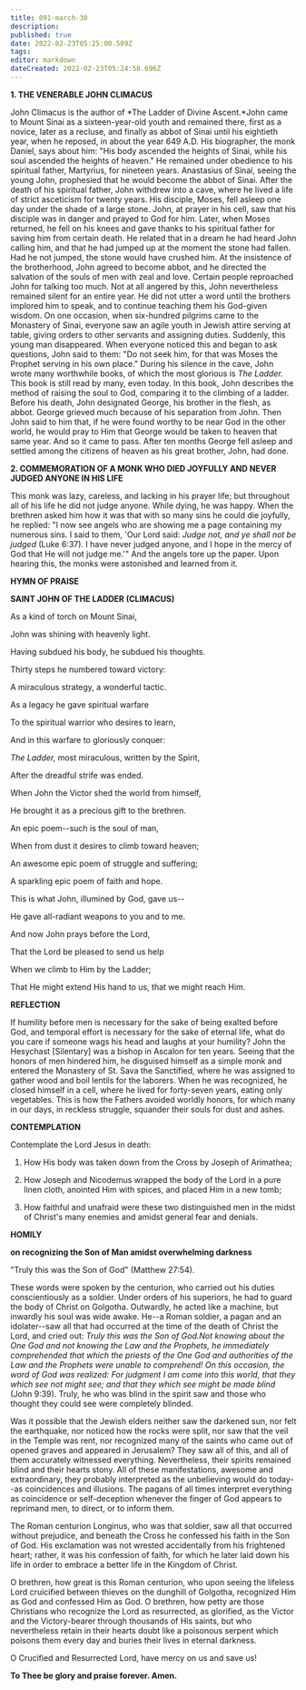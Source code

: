 ```yaml
---
title: 091-march-30
description: 
published: true
date: 2022-02-23T05:25:00.589Z
tags: 
editor: markdown
dateCreated: 2022-02-23T05:24:58.696Z
---
```



**1. THE VENERABLE JOHN CLIMACUS**

John Climacus is the author of *The Ladder of Divine Ascent.*John came to Mount Sinai as a sixteen-year-old youth and remained there, first as a novice, later as a recluse, and finally as abbot of Sinai until his eightieth year, when he reposed, in about the year 649 A.D. His biographer, the monk Daniel, says about him: "His body ascended the heights of Sinai, while his soul ascended the heights of heaven." He remained under obedience to his spiritual father, Martyrius, for nineteen years. Anastasius of Sinai, seeing the young John, prophesied that he would become the abbot of Sinai. After the death of his spiritual father, John withdrew into a cave, where he lived a life of strict asceticism for twenty years. His disciple, Moses, fell asleep one day under the shade of a large stone. John, at prayer in his cell, saw that his disciple was in danger and prayed to God for him. Later, when Moses returned, he fell on his knees and gave thanks to his spiritual father for saving him from certain death. He related that in a dream he had heard John calling him, and that he had jumped up at the moment the stone had fallen. Had he not jumped, the stone would have crushed him. At the insistence of the brotherhood, John agreed to become abbot, and he directed the salvation of the souls of men with zeal and love. Certain people reproached John for talking too much. Not at all angered by this, John nevertheless remained silent for an entire year. He did not utter a word until the brothers implored him to speak, and to continue teaching them his God-given wisdom. On one occasion, when six-hundred pilgrims came to the Monastery of Sinai, everyone saw an agile youth in Jewish attire serving at table, giving orders to other servants and assigning duties. Suddenly, this young man disappeared. When everyone noticed this and began to ask questions, John said to them: "Do not seek him, for that was Moses the Prophet serving in his own place." During his silence in the cave, John wrote many worthwhile books, of which the most glorious is *The Ladder.* This book is still read by many, even today. In this book, John describes the method of raising the soul to God, comparing it to the climbing of a ladder. Before his death, John designated George, his brother in the flesh, as abbot. George grieved much because of his separation from John. Then John said to him that, if he were found worthy to be near God in the other world, he would pray to Him that George would be taken to heaven that same year. And so it came to pass. After ten months George fell asleep and settled among the citizens of heaven as his great brother, John, had done.

**2. COMMEMORATION OF A MONK WHO DIED JOYFULLY AND NEVER JUDGED ANYONE IN HIS LIFE**

This monk was lazy, careless, and lacking in his prayer life; but throughout all of his life he did not judge anyone. While dying, he was happy. When the brethren asked him how it was that with so many sins he could die joyfully, he replied: "I now see angels who are showing me a page containing my numerous sins. I said to them, 'Our Lord said: *Judge not, and ye shall not be judged* (Luke 6:37). I have never judged anyone, and I hope in the mercy of God that He will not judge me.'" And the angels tore up the paper. Upon hearing this, the monks were astonished and learned from it.



**HYMN OF PRAISE**

**SAINT JOHN OF THE LADDER (CLIMACUS)**

As a kind of torch on Mount Sinai,

John was shining with heavenly light.

Having subdued his body, he subdued his thoughts.

Thirty steps he numbered toward victory:

A miraculous strategy, a wonderful tactic.

As a legacy he gave spiritual warfare

To the spiritual warrior who desires to learn,

And in this warfare to gloriously conquer:

*The Ladder,* most miraculous, written by the Spirit,

After the dreadful strife was ended.

When John the Victor shed the world from himself,

He brought it as a precious gift to the brethren.

An epic poem--such is the soul of man,

When from dust it desires to climb toward heaven;

An awesome epic poem of struggle and suffering;

A sparkling epic poem of faith and hope.

This is what John, illumined by God, gave us--

He gave all-radiant weapons to you and to me.

And now John prays before the Lord,

That the Lord be pleased to send us help

When we climb to Him by the Ladder;

That He might extend His hand to us, that we might reach Him.


**REFLECTION**

If humility before men is necessary for the sake of being exalted before God, and temporal effort is necessary for the sake of eternal life, what do you care if someone wags his head and laughs at your humility? John the Hesychast [Silentary] was a bishop in Ascalon for ten years. Seeing that the honors of men hindered him, he disguised himself as a simple monk and entered the Monastery of St. Sava the Sanctified, where he was assigned to gather wood and boil lentils for the laborers. When he was recognized, he closed himself in a cell, where he lived for forty-seven years, eating only vegetables. This is how the Fathers avoided worldly honors, for which many in our days, in reckless struggle, squander their souls for dust and ashes.

**CONTEMPLATION**

Contemplate the Lord Jesus in death:

1.  How His body was taken down from the Cross by Joseph of Arimathea;

1.  How Joseph and Nicodemus wrapped the body of the Lord in a pure linen cloth, anointed Him with spices, and placed Him in a new tomb;

1.  How faithful and unafraid were these two distinguished men in the midst of Christ's many enemies and amidst general fear and denials.



**HOMILY**

**on recognizing the Son of Man amidst overwhelming darkness**

"Truly this was the Son of God" (Matthew 27:54).

These words were spoken by the centurion, who carried out his duties conscientiously as a soldier. Under orders of his superiors, he had to guard the body of Christ on Golgotha. Outwardly, he acted like a machine, but inwardly his soul was wide awake. He--a Roman soldier, a pagan and an idolater--saw all that had occurred at the time of the death of Christ the Lord, and cried out: *Truly this was the Son of God.*Not knowing about the One God and not knowing the Law and the Prophets, he immediately comprehended that which the priests of the One God and authorities of the Law and the Prophets were unable to comprehend! On this occasion, the word of God was realized: *For judgment I am come into this world, that they which see not might see; and that they which see might be made blind*** (John 9:39). Truly, he who was blind in the spirit saw and those who thought they could see were completely blinded. 

Was it possible that the Jewish elders neither saw the darkened sun, nor felt the earthquake, nor noticed how the rocks were split, nor saw that the veil in the Temple was rent, nor recognized many of the saints who came out of opened graves and appeared in Jerusalem? They saw all of this, and all of them accurately witnessed everything. Nevertheless, their spirits remained blind and their hearts stony. All of these manifestations, awesome and extraordinary, they probably interpreted as the unbelieving would do today--as coincidences and illusions. The pagans of all times interpret everything as coincidence or self-deception whenever the finger of God appears to reprimand men, to direct, or to inform them. 

The Roman centurion Longinus, who was that soldier, saw all that occurred without prejudice, and beneath the Cross he confessed his faith in the Son of God. His exclamation was not wrested accidentally from his frightened heart; rather, it was his confession of faith, for which he later laid down his life in order to embrace a better life in the Kingdom of Christ.

O brethren, how great is this Roman centurion, who upon seeing the lifeless Lord cruicified between thieves on the dunghill of Golgotha, recognized Him as God and confessed Him as God. O brethren, how petty are those Christians who recognize the Lord as resurrected, as glorified, as the Victor and the Victory-bearer through thousands of His saints, but who nevertheless retain in their hearts doubt like a poisonous serpent which poisons them every day and buries their lives in eternal darkness.

O Crucified and Resurrected Lord, have mercy on us and save us!

**To Thee be glory and praise forever. Amen.**
